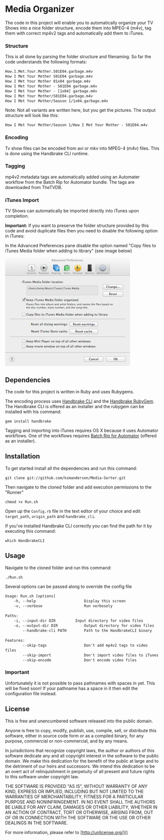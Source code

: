 # Media Organizer

The code in this project will enable you to automatically organize your TV Shows
into a nice folder structure, encode them into MPEG-4 (m4v), 
tag them with correct mp4v2 tags and automatically
add them to iTunes.

### Structure

This is all done by parsing the folder structure and filenaming. So far the code
understands the following formats:

	How.I.Met.Your.Mother.S01E04.garbage.m4v
	How I Met Your Mother S01E04 garbage.m4v
	How I Met Your Mother 01x04 garbage.m4v
	How I Met Your Mother - S01E04 garbage.m4v
	How I Met Your Mother - [1x04] garbage.m4v
	How I Met Your Mother/S01E04.garbage.m4v
	How I Met Your Mother/Season 1/1x04.garbage.m4v
	
Note: Not all variants are written here, but you get the pictures.
The output structure will look like this:

	How I Met Your Mother/Season 1/How I Met Your Mother - S01E04.m4v
	
### Encoding

Tv show files can be encoded from avi or mkv into MPEG-4 (m4v) files.
This is done using the Handbrake CLI runtime.

### Tagging

mp4v2 metadata tags are automatically added using an Automater workflow
from the Batch Rip for Automator bundle. The tags are downloaded from
TheTVDB.

### iTunes Import

TV Shows can automatically be imported directly into iTunes upon completion.

**Important:**
If you want to preserve the folder structure provided by this code and avoid
duplicate files then you need to disable the following option in iTunes:

In the Advanced Preferences pane disable the option named
"Copy files to iTunes Media folder when adding to library" (see image below)

![iTunes preferences](https://github.com/ksmandersen/Media-Organizer/blob/master/img/itunes.png?raw=true)

## Dependencies

The code for this project is written in Ruby and uses Rubygems.

The encoding process uses [Handbrake CLI](http://handbrake.fr/downloads2.php)
and the [Handbrake RubyGem](http://rubygems.org/gems/handbrake). The Handbrake CLI
is offered as an installer and the rubygem can be installed with his command:
	
	gem install handbrake

Tagging and importing into iTunes requires OS X because
it uses Automator workflows. One of the workflows requires
[Batch Rip for Automator](http://forums.macrumors.com/showthread.php?t=1276323)
(offered as an installer).

## Installation
To get started install all the dependencies and run this command:

	git clone git://github.com/ksmandersen/Media-Sorter.git

Then navigate to the cloned folder and add execution permissions to the "Runner"

	chmod +x Run.sh
	
Open up the ```Config.rb``` file in the text editor of your choice and edit
```target_path```, ```origin_path``` and ```handbrake_cli```.

If you've installed Handbrake CLI correctly you can find the path for it
by executing this command:

	which HandbrakeCLI

## Usage

Navigate to the cloned folder and run this command:

	./Run.sh
	
Several options can be passed along to override the config file

	Usage: Run.sh [options]
		-h, --help						Display this screen
		-v, --verbose					Run verbosely

	Paths:
		-i, --input-dir DIR			Input directory for video files
		-o, --output-dir DIR			Output directory for video files
			--handbrake-cli PATH		Path to the HandbrakeCLI binary
	
	Features:
			--skip-tags					Don't add mp4v2 tags to video files
			--skip-import				Don't import video files to iTunes
			--skip-encode				Don't encode video files
			
### Important

Unfortunately it is not possible to pass pathnames with spaces in yet.
This will be fixed soon! If your pathname has a space in it then edit
the configuration file instead.

## License
This is free and unencumbered software released into the public domain.

Anyone is free to copy, modify, publish, use, compile, sell, or
distribute this software, either in source code form or as a compiled
binary, for any purpose, commercial or non-commercial, and by any
means.

In jurisdictions that recognize copyright laws, the author or authors
of this software dedicate any and all copyright interest in the
software to the public domain. We make this dedication for the benefit
of the public at large and to the detriment of our heirs and
successors. We intend this dedication to be an overt act of
relinquishment in perpetuity of all present and future rights to this
software under copyright law.

THE SOFTWARE IS PROVIDED "AS IS", WITHOUT WARRANTY OF ANY KIND,
EXPRESS OR IMPLIED, INCLUDING BUT NOT LIMITED TO THE WARRANTIES OF
MERCHANTABILITY, FITNESS FOR A PARTICULAR PURPOSE AND NONINFRINGEMENT.
IN NO EVENT SHALL THE AUTHORS BE LIABLE FOR ANY CLAIM, DAMAGES OR
OTHER LIABILITY, WHETHER IN AN ACTION OF CONTRACT, TORT OR OTHERWISE,
ARISING FROM, OUT OF OR IN CONNECTION WITH THE SOFTWARE OR THE USE OR
OTHER DEALINGS IN THE SOFTWARE.

For more information, please refer to [http://unlicense.org/]()